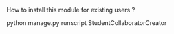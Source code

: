 How to install this module for existing users ?

python manage.py runscript StudentCollaboratorCreator